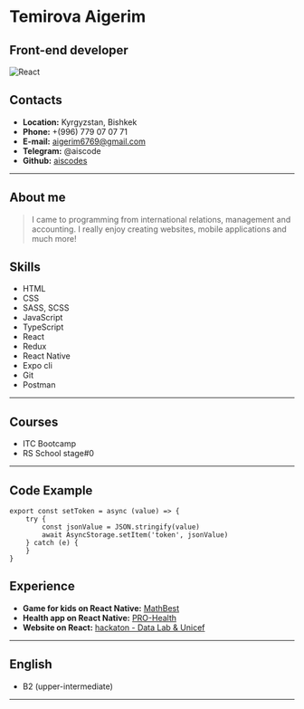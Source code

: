 # Temirova Aigerim
## Front-end developer
![React](https://miro.medium.com/max/2800/1*qaQYJcS48yV8oNJO8u8L5w.png)
## Contacts
* __Location:__ Kyrgyzstan, Bishkek
* __Phone:__  +(996) 779 07 07 71
* __E-mail:__ aigerim6769@gmail.com
* __Telegram:__ @aiscode
* __Github:__ [aiscodes](https://github.com/aiscode)
----
## About me
>I came to programming from international relations, management and accounting. I really enjoy creating websites, mobile applications and much more!
## Skills
* HTML
* CSS
* SASS, SCSS
* JavaScript
* TypeScript
* React
* Redux
* React Native 
* Expo cli
* Git
* Postman
----
## Courses
* ITC Bootcamp
* RS School stage#0
---
## Code Example
```
export const setToken = async (value) => {
    try {
        const jsonValue = JSON.stringify(value)
        await AsyncStorage.setItem('token', jsonValue)
    } catch (e) {
    }
}
```
## Experience
* __Game for kids on React Native:__ [MathBest](https://apps.apple.com/ca/app/mathbest/id1574724370)
* __Health app on React Native:__ [PRO-Health](https://apps.apple.com/kg/app/pro-health/id1597622772)
* __Website on React:__ [hackaton - Data Lab & Unicef](https://github.com/aiscodes/Hackaton-Unicef)
---
## English
* B2 (upper-intermediate)
---